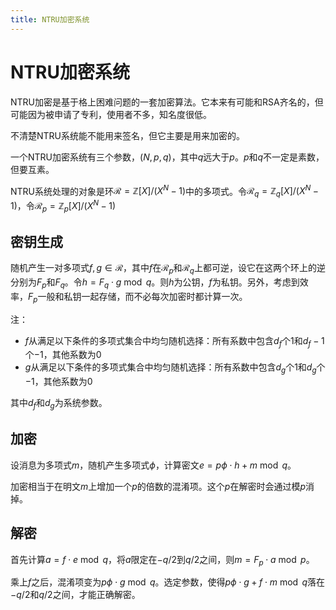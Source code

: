 ```yaml
---
title: NTRU加密系统
---
```


# NTRU加密系统

NTRU加密是基于格上困难问题的一套加密算法。它本来有可能和RSA齐名的，但可能因为被申请了专利，使用者不多，知名度很低。

不清楚NTRU系统能不能用来签名，但它主要是用来加密的。

一个NTRU加密系统有三个参数，$(N,p,q)$，其中$q$远大于$p$。$p$和$q$不一定是素数，但要互素。

NTRU系统处理的对象是环$\mathcal{R}=\mathbb{Z}[X]/(X^N-1)$中的多项式。令$\mathcal{R}_q=\mathbb{Z}_q[X]/(X^N-1)$，令$\mathcal{R}_p=\mathbb{Z}_p[X]/(X^N-1)$

## 密钥生成

随机产生一对多项式$f,g\in\mathcal{R}$，其中$f$在$\mathcal{R}_p$和$\mathcal{R}_q$上都可逆，设它在这两个环上的逆分别为$F_p$和$F_q$。令$h=F_q\cdot g \bmod q$。则$h$为公钥，$f$为私钥。另外，考虑到效率，$F_p$一般和私钥一起存储，而不必每次加密时都计算一次。

注：

* $f$从满足以下条件的多项式集合中均匀随机选择：所有系数中包含$d_f$个1和$d_f-1$个$-1$，其他系数为0
* $g$从满足以下条件的多项式集合中均匀随机选择：所有系数中包含$d_g$个1和$d_g$个$-1$，其他系数为0

其中$d_f$和$d_g$为系统参数。

## 加密

设消息为多项式$m$，随机产生多项式$\phi$，计算密文$e=p\phi\cdot h+m\bmod q$。

加密相当于在明文$m$上增加一个$p$的倍数的混淆项。这个$p$在解密时会通过模$p$消掉。

## 解密

首先计算$a=f\cdot e\bmod q$，将$a$限定在$-q/2$到$q/2$之间，则$m=F_p\cdot a\bmod p$。

乘上$f$之后，混淆项变为$p\phi\cdot g\bmod q$。选定参数，使得$p\phi\cdot g+f\cdot m\bmod q$落在$-q/2$和$q/2$之间，才能正确解密。
